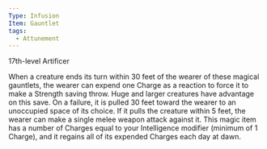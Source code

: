```yaml
---
Type: Infusion
Item: Gauntlet
tags:
  - Attunement
---
```

17th-level Artificer

When a creature ends its turn within 30 feet of the wearer of these magical gauntlets, the wearer can expend one Charge as a reaction to force it to make a Strength saving throw. Huge and larger creatures have advantage on this save. On a failure, it is pulled 30 feet
toward the wearer to an unoccupied space of its choice. If it pulls the creature within 5 feet, the wearer can make a single melee weapon attack against it. This magic item has a number of Charges equal to your Intelligence modifier (minimum of 1 Charge), and it regains
all of its expended Charges each day at dawn.